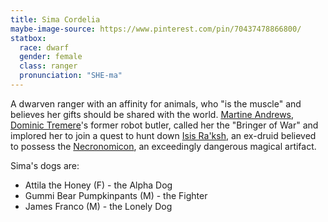 ```yaml
---
title: Sima Cordelia
maybe-image-source: https://www.pinterest.com/pin/70437478866800/
statbox:
  race: dwarf
  gender: female
  class: ranger
  pronunciation: "SHE-ma"
---
```


A dwarven ranger with an affinity for animals, who "is the muscle" and believes
her gifts should be shared with the world.
[Martine Andrews](../relics/warforged),
[Dominic Tremere](dominic-tremere)'s former robot butler, called her the
"Bringer of War" and implored her to join a quest to hunt down
[Isis Ra'ksh](isis-raksh), an ex-druid believed to possess the
[Necronomicon](../relics/necronomicon), an exceedingly dangerous magical
artifact.

Sima's dogs are:
* Attila the Honey (F) - the Alpha Dog
* Gummi Bear Pumpkinpants (M) - the Fighter
* James Franco (M) - the Lonely Dog
